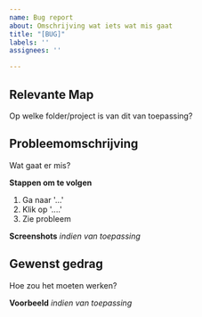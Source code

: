 ```yaml
---
name: Bug report
about: Omschrijving wat iets wat mis gaat
title: "[BUG]"
labels: ''
assignees: ''

---
```


## Relevante Map
Op welke folder/project is van dit van toepassing?

## Probleemomschrijving
Wat gaat er mis? 

**Stappen om te volgen**
1. Ga naar '...'
2. Klik op '....'
3. Zie probleem

**Screenshots**
_indien van toepassing_

## Gewenst gedrag
Hoe zou het moeten werken? 

**Voorbeeld**
_indien van toepassing_
